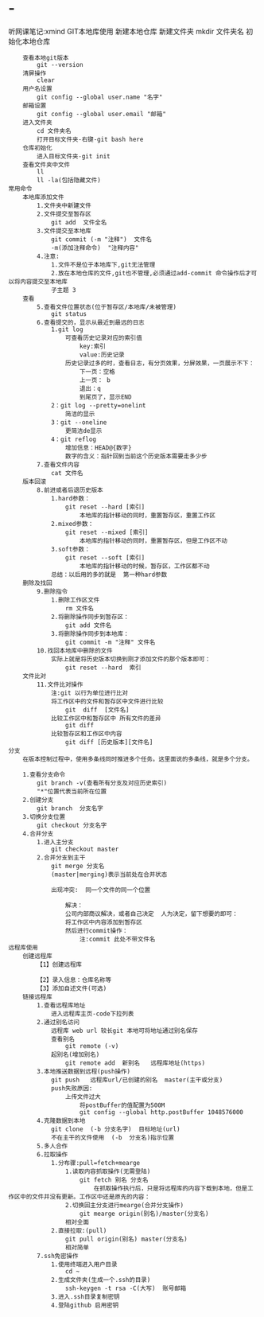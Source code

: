 # -
听网课笔记:xmind
GIT本地库使用
	新建本地仓库
		新建文件夹
			mkdir 文件夹名
	初始化本地仓库
		
		查看本地git版本
			git --version
		清屏操作
			clear
		用户名设置
			git config --global user.name "名字"
		邮箱设置
			git config --global user.email "邮箱"
		进入文件夹
			cd 文件夹名
			打开目标文件夹-右键-git bash here
		仓库初始化
			进入目标文件夹-git init
		查看文件夹中文件
			ll
			ll -la(包括隐藏文件)
	常用命令
		本地库添加文件
			1.文件夹中新建文件
			2.文件提交至暂存区
				git add  文件全名  
			3.文件提交至本地库
				git commit (-m "注释")  文件名
				-m(添加注释命令)  "注释内容"
			4.注意:
				1.文件不是位于本地库下,git无法管理
				2.放在本地仓库的文件,git也不管理,必须通过add-commit 命令操作后才可以将内容提交至本地库
				子主题 3
		查看
			5.查看文件位置状态(位于暂存区/本地库/未被管理)
				git status
			6.查看提交的，显示从最近到最远的日志
				1.git log 
					可查看历史记录对应的索引值
						key:索引
						value:历史记录
					历史记录过多的时，查看日志，有分页效果，分屏效果，一页展示不下：
						下一页：空格
						上一页： b
						退出：q
						到尾页了，显示END
				2：git log --pretty=onelint
					简洁的显示
				3：git --oneline
					更简洁de显示
				4：git reflog
					增加信息：HEAD@{数字}
					数字的含义：指针回到当前这个历史版本需要走多少步
			7.查看文件内容
				cat 文件名
		版本回滚
			8.前进或者后退历史版本
				1.hard参数：
					git reset --hard [索引]
						本地库的指针移动的同时，重置暂存区，重置工作区
				2.mixed参数：
					git reset --mixed [索引]
						本地库的指针移动的同时，重置暂存区，但是工作区不动
				3.soft参数：
					git reset --soft [索引]
						本地库的指针移动的时候，暂存区，工作区都不动
				总结：以后用的多的就是  第一种hard参数
		删除及找回
			9.删除指令
				1.删除工作区文件
					rm 文件名
				2.将删除操作同步到暂存区：
					git add 文件名
				3.将删除操作同步到本地库：
					git commit -m "注释" 文件名
			10.找回本地库中删除的文件
				实际上就是将历史版本切换到刚才添加文件的那个版本即可：
					git reset --hard  索引
		文件比对
			11.文件比对操作
				注:git 以行为单位进行比对
				将工作区中的文件和暂存区中文件进行比较 
					git  diff  [文件名]
				比较工作区中和暂存区中 所有文件的差异
					git diff 
				比较暂存区和工作区中内容
					git diff [历史版本][文件名]
	分支
		在版本控制过程中，使用多条线同时推进多个任务。这里面说的多条线，就是多个分支。
			
		1.查看分支命令
			git branch -v(查看所有分支及对应历史索引)
			"*"位置代表当前所在位置
		2.创建分支
			git branch  分支名字
		3.切换分支位置
			git checkout 分支名字
		4.合并分支
			1.进入主分支
				git checkout master
			2.合并分支到主干
				git merge 分支名
				(master|merging)表示当前处在合并状态
					
				出现冲突:  同一个文件的同一个位置
					
					解决：
					公司内部商议解决，或者自己决定  人为决定，留下想要的即可：
					将工作区中内容添加到暂存区
					然后进行commit操作：
						注:commit 此处不带文件名
	远程库使用
		创建远程库
			【1】创建远程库
				
			【2】录入信息：仓库名称等
			【3】添加自述文件(可选)
		链接远程库
			1.查看远程库地址
				进入远程库主页-code下拉列表
			2.通过别名访问
				远程库 web url 较长git 本地可将地址通过别名保存
				查看别名
					git remote (-v)
				起别名(增加别名)
					git remote add  新别名   远程库地址(https) 
			3.本地推送数据到远程(push操作)
				git push   远程库url/已创建的别名  master(主干或分支)
				push失败原因:
					上传文件过大
						将postBuffer的值配置为500M
						git config --global http.postBuffer 1048576000
			4.克隆数据到本地
				git clone  (-b 分支名字)  目标地址(url)
				不在主干的文件使用  (-b  分支名)指示位置
			5.多人合作
			6.拉取操作
				1.分布骤:pull=fetch+mearge
					1.读取内容抓取操作(无需登陆)
						git fetch 别名 分支名
							在抓取操作执行后，只是将远程库的内容下载到本地，但是工作区中的文件并没有更新。工作区中还是原先的内容：
					2.切换回主分支进行mearge(合并分支操作)
						git mearge origin(别名)/master(分支名)
					相对全面
				2.直接拉取:(pull)
					git pull origin(别名) master(分支名) 
					相对简单
			7.ssh免密操作
				1.使用终端进入用户目录
					cd ~
				2.生成文件夹(生成一个.ssh的目录)
					ssh-keygen -t rsa -C(大写)  账号邮箱 
				3.进入.ssh目录复制密钥
				4.登陆github 启用密钥